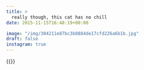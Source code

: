```yaml
---
title: >
  really though, this cat has no chill
date: 2015-11-15T16:48:19+00:00

image: "/img/304211e87bc3b0884de17cfd226a6b1b.jpg"
draft: false
instagram: true
---
```


{{<photo src="/img/304211e87bc3b0884de17cfd226a6b1b.jpg">}}
